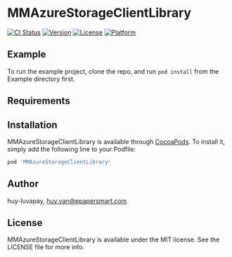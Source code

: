 # MMAzureStorageClientLibrary

[![CI Status](https://img.shields.io/travis/huy-luvapay/MMAzureStorageClientLibrary.svg?style=flat)](https://travis-ci.org/huy-luvapay/MMAzureStorageClientLibrary)
[![Version](https://img.shields.io/cocoapods/v/MMAzureStorageClientLibrary.svg?style=flat)](https://cocoapods.org/pods/MMAzureStorageClientLibrary)
[![License](https://img.shields.io/cocoapods/l/MMAzureStorageClientLibrary.svg?style=flat)](https://cocoapods.org/pods/MMAzureStorageClientLibrary)
[![Platform](https://img.shields.io/cocoapods/p/MMAzureStorageClientLibrary.svg?style=flat)](https://cocoapods.org/pods/MMAzureStorageClientLibrary)

## Example

To run the example project, clone the repo, and run `pod install` from the Example directory first.

## Requirements

## Installation

MMAzureStorageClientLibrary is available through [CocoaPods](https://cocoapods.org). To install
it, simply add the following line to your Podfile:

```ruby
pod 'MMAzureStorageClientLibrary'
```

## Author

huy-luvapay, huy.van@epapersmart.com

## License

MMAzureStorageClientLibrary is available under the MIT license. See the LICENSE file for more info.
